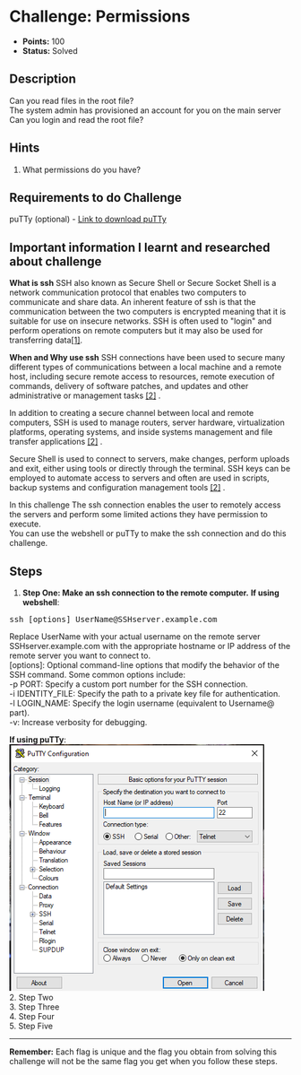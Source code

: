 # Challenge: Permissions

- **Points:** 100
- **Status:** Solved

## Description
Can you read files in the root file?  
The system admin has provisioned an account for you on the main server  
Can you login and read the root file?  

## Hints
1. What permissions do you have?

## Requirements to do Challenge
puTTy (optional) - [Link to download puTTy](https://www.chiark.greenend.org.uk/~sgtatham/putty/latest.html)


## Important information I learnt and researched about challenge
**What is ssh** 
SSH also known as Secure Shell or Secure Socket Shell is a network communication protocol that enables two  computers to communicate and share data. An inherent feature of ssh is that the communication between the two  computers is encrypted meaning that it is suitable for use on insecure networks. SSH is often used to "login"  and perform operations on remote computers but it may also be used for transferring data[[1]](https://www.ucl.ac.uk/isd/what-ssh-and-how-do-i-use-it).

**When and Why use ssh**
SSH connections have been used to secure many different types of communications between a local machine and a  remote host, including secure remote access to resources, remote execution of commands, delivery of software   patches, and updates and other administrative or management tasks [[2]](https://www.techtarget.com/searchsecurity/definition/Secure-Shell) .

In addition to creating a secure channel between local and remote computers, SSH is used to manage routers,   server hardware, virtualization platforms, operating systems, and inside systems management and file transfer applications [[2]](https://www.techtarget.com/searchsecurity/definition/Secure-Shell) .

Secure Shell is used to connect to servers, make changes, perform uploads and exit, either using tools or  directly through the terminal. SSH keys can be employed to automate access to servers and often are used in   scripts, backup systems and configuration management tools [[2]](https://www.techtarget.com/searchsecurity/definition/Secure-Shell) .

In this challenge The ssh connection enables the user to remotely access the servers and perform some limited  actions they have permission to execute.  
You can use the webshell or puTTy to make the ssh connection and do this challenge.  

## Steps
1. **Step One: Make an ssh connection to the remote computer.**
**If using webshell**:
<pre>
ssh [options] UserName@SSHserver.example.com
</pre>
Replace UserName with your actual username on the remote server  
SSHserver.example.com with the appropriate hostname or IP address of the remote server you want to connect to.  
[options]: Optional command-line options that modify the behavior of the SSH command. Some common options include:  
-p PORT: Specify a custom port number for the SSH connection.  
-i IDENTITY_FILE: Specify the path to a private key file for authentication.  
-l LOGIN_NAME: Specify the login username (equivalent to Username@ part).  
-v: Increase verbosity for debugging.

**If using puTTy**:
![Make an ssh connection using puTTy input Host Name or IP address and Port number ](https://github.com/poni-henry/picoCTF_2023_WriteUps/blob/main/Images/putty.png)  
2. Step Two  
3. Step Three  
4. Step Four  
5. Step Five  

---

**Remember:** Each flag is unique and the flag you obtain from solving this challenge will not be the same flag you get when you follow these steps.

